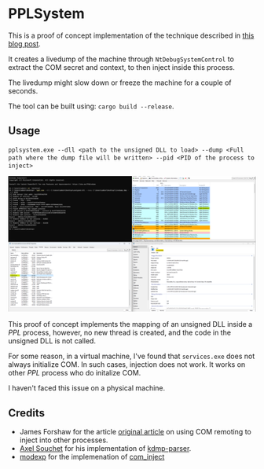 # PPLSystem

This is a proof of concept implementation of the technique described in [this blog post](https://blog.slowerzs.net/posts/pplsystem).

It creates a livedump of the machine through `NtDebugSystemControl` to extract the COM secret and context, to then inject inside this process. 

The livedump might slow down or freeze the machine for a couple of seconds.

The tool can be built using: `cargo build --release`.

## Usage 

```
pplsystem.exe --dll <path to the unsigned DLL to load> --dump <Full path where the dump file will be written> --pid <PID of the process to inject>
```

![Image of the exploitation](images/pplsystem_inject.png)

This proof of concept implements the mapping of an unsigned DLL inside a *PPL* process, however, no new thread is created, and the code in the unsigned DLL is not called.

For some reason, in a virtual machine, I've found that `services.exe` does not always initialize COM. In such cases, injection does not work. It works on other *PPL* process who do initalize COM.

I haven't faced this issue on a physical machine.

## Credits

- James Forshaw for the article [original article](https://googleprojectzero.blogspot.com/2018/11/injecting-code-into-windows-protected.html) on using COM remoting to inject into other processes.
- [Axel Souchet](https://x.com/0vercl0k) for his implementation of [kdmp-parser](https://github.com/0vercl0k/kdmp-parser/tree/master).
- [modexp](https://x.com/modexpblog) for the implemenation of [com_inject](https://github.com/mdsecactivebreach/com_inject/)
